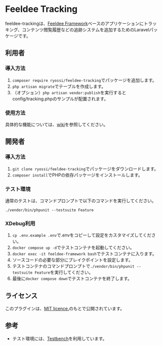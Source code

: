 # Feeldee Tracking

feeldee-trackingは、[Feeldee Framework](https://github.com/ryossi/feeldee-framework)ベースのアプリケーションにトラッキング、コンテンツ閲覧履歴などの追跡システムを追加するためのLaravelパッケージです。

## 利用者

### 導入方法

1. `composer require ryossi/feeldee-tracking`でパッケージを追加します。 
2. `php artisan migrate`でテーブルを作成します。
4. （オプション）`php artisan vendor:publish`を実行するとconfig/tracking.phpのサンプルが配置されます。

### 使用方法

具体的な機能については、[wiki](https://github.com/ryossi/feeldee-tracking/wiki)を参照してください。

## 開発者

### 導入方法

1. `git clone ryossi/feeldee-tracking`でパッケージをダウンロードします。 
2. `composer install`でPHPの依存パッケージをインストールします。

### テスト環境

通常のテストは、コマンドプロンプトで以下のコマンドを実行してください。

`./vendor/bin/phpunit --testsuite Feature`

### XDebug利用

1. `cp .env.example .env`で.envをコピーして設定をカスタマイズしてください。
2. `docker compose up -d`でテストコンテナを起動してください。
3. `docker exec -it feeldee-framework bash`でテストコンテナに入ります。
4. ソースコードの必要な部分にブレイクポイントを設定します。
5. テストコンテナのコマンドプロンプトで`./vendor/bin/phpunit --testsuite Feature`を実行してください。
6. 最後に`docker compose down`でテストコンテナを終了します。

## ライセンス

このプラグインは、[MIT licence.](https://opensource.org/licenses/MIT)のもとで公開されています。

## 参考

- テスト環境には、[Testbench](https://github.com/orchestral/testbench)を利用しています。
